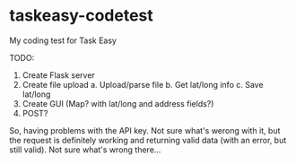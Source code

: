 # taskeasy-codetest
My coding test for Task Easy

TODO: 
1. Create Flask server
2. Create file upload
  a. Upload/parse file
  b. Get lat/long info
  c. Save lat/long
3. Create GUI (Map? with lat/long and address fields?)
4. POST?

So, having problems with the API key. Not sure what's werong with it, but the request is definitely working and returning valid data (with an error, but still valid). Not sure what's wrong there...
